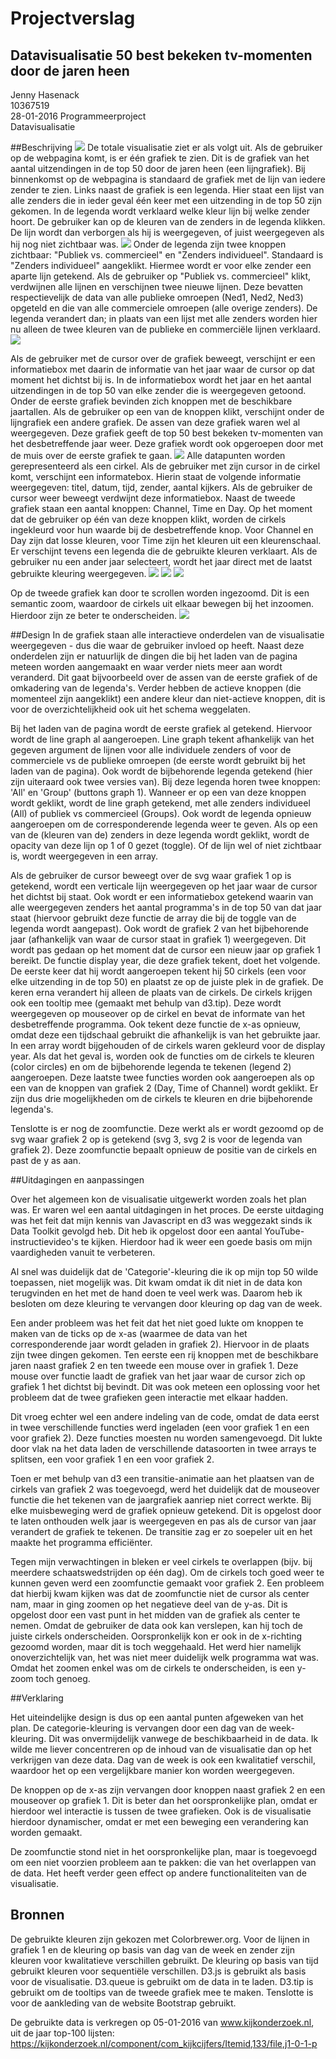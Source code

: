 # Projectverslag
## Datavisualisatie 50 best bekeken tv-momenten door de jaren heen
Jenny Hasenack   
10367519    
28-01-2016
Programmeerproject   
Datavisualisatie   

##Beschrijving 
![](Doc/product1.PNG)
De totale visualisatie ziet er als volgt uit. Als de gebruiker op de webpagina komt, is er één grafiek te zien. Dit is de grafiek van het aantal uitzendingen in de top 50 door de jaren heen (een lijngrafiek). 
Bij binnenkomst op de webpagina is standaard de grafiek met de lijn van iedere zender te zien. Links naast de grafiek is een legenda. Hier staat een lijst van alle zenders die in ieder geval één keer met een uitzending in de top 50 zijn gekomen. In de legenda wordt verklaard welke kleur lijn bij welke zender hoort.
De gebruiker kan op de kleuren van de zenders in de legenda klikken. De lijn wordt dan verborgen als hij is weergegeven, of juist weergegeven als hij nog niet zichtbaar was.
![](Doc/product2.PNG)
Onder de legenda zijn twee knoppen zichtbaar: "Publiek vs. commercieel" en "Zenders individueel". Standaard is "Zenders individueel" aangeklikt. Hiermee wordt er voor elke zender een aparte lijn getekend.
Als de gebruiker op "Publiek vs. commercieel" klikt, verdwijnen alle lijnen en verschijnen twee nieuwe lijnen. Deze bevatten respectievelijk de data van alle publieke omroepen (Ned1, Ned2, Ned3) opgeteld en die van alle commerciele omroepen (alle overige zenders). De legenda verandert dan; in plaats van een lijst met alle zenders worden hier nu alleen de twee kleuren van de publieke en commerciële lijnen verklaard.
![](Doc/product3.PNG)

Als de gebruiker met de cursor over de grafiek beweegt, verschijnt er een informatiebox met daarin de informatie van het jaar waar de cursor op dat moment het dichtst bij is. In de informatiebox wordt het jaar en het aantal uitzendingen in de top 50 van elke zender die is weergegeven getoond. 
Onder de eerste grafiek bevinden zich knoppen met de beschikbare jaartallen. Als de gebruiker op een van de knoppen klikt, verschijnt onder de lijngrafiek een andere grafiek. De assen van deze grafiek waren wel al weergegeven. Deze grafiek geeft de top 50 best bekeken tv-momenten van het desbetreffende jaar weer. Deze grafiek wordt ook opgeroepen door met de muis over de eerste grafiek te gaan.
![](Doc/product4.PNG)
Alle datapunten worden gerepresenteerd als een cirkel. Als de gebruiker met zijn cursor in de cirkel komt, verschijnt een informatebox. 
Hierin staat de volgende informatie weergegeven: titel, datum, tijd, zender, aantal kijkers. Als de gebruiker de cursor weer beweegt verdwijnt deze informatiebox. 
Naast de tweede grafiek staan een aantal knoppen: Channel, Time en Day. Op het moment dat de gebruiker op één van deze knoppen klikt, worden de cirkels ingekleurd voor hun waarde bij de desbetreffende knop. Voor Channel en Day zijn dat losse kleuren, voor Time zijn het kleuren uit een kleurenschaal. Er verschijnt tevens een legenda die de gebruikte kleuren verklaart. Als de gebruiker nu een ander jaar selecteert, wordt het jaar direct met de laatst gebruikte kleuring weergegeven.
![](Doc/product5.PNG)
![](Doc/product6.PNG)
![](Doc/product7.PNG)

Op de tweede grafiek kan door te scrollen worden ingezoomd. Dit is een semantic zoom, waardoor de cirkels uit elkaar bewegen bij het inzoomen. Hierdoor zijn ze beter te onderscheiden. 
![](Doc/product8.PNG)

##Design
In de grafiek staan alle interactieve onderdelen van de visualisatie weergegeven - dus die waar de gebruiker invloed op heeft. Naast deze onderdelen zijn er natuurlijk de dingen die bij het laden van de pagina meteen worden aangemaakt en waar verder niets meer aan wordt veranderd.
Dit gaat bijvoorbeeld over de assen van de eerste grafiek of de omkadering van de legenda's. Verder hebben de actieve knoppen (die momenteel zijn aangeklikt) een andere kleur dan niet-actieve knoppen, dit is voor de overzichtelijkheid ook uit het schema weggelaten. 

Bij het laden van de pagina wordt de eerste grafiek al getekend. Hiervoor wordt de line graph al aangeroepen. Line graph tekent afhankelijk van het gegeven argument de lijnen voor alle individuele zenders of voor de commerciele vs de publieke omroepen (de eerste wordt gebruikt bij het laden van de pagina).
Ook wordt de bijbehorende legenda getekend (hier zijn uiteraard ook twee versies van). Bij deze legenda horen twee knoppen: 'All' en 'Group' (buttons graph 1). Wanneer er op een van deze knoppen wordt geklikt, wordt de line graph getekend, met alle zenders individueel (All) of publiek vs commercieel (Groups). Ook wordt de legenda opnieuw aangeroepen om de corresponderende legenda weer te geven.
Als op een van de (kleuren van de) zenders in deze legenda wordt geklikt, wordt de opacity van deze lijn op 1 of 0 gezet (toggle). Of de lijn wel of niet zichtbaar is, wordt weergegeven in een array. 

Als de gebruiker de cursor beweegt over de svg waar grafiek 1 op is getekend, wordt een verticale lijn weergegeven op het jaar waar de cursor het dichtst bij staat. Ook wordt er een informatiebox getekend waarin van alle weergegeven zenders het aantal programma's in de top 50 van dat jaar staat (hiervoor gebruikt deze functie de array die bij de toggle van de legenda wordt aangepast). Ook wordt de grafiek 2 van het bijbehorende jaar (afhankelijk van waar de cursor staat in grafiek 1) weergegeven. Dit wordt pas gedaan op het moment dat de cursor een nieuw jaar op grafiek 1 bereikt. 
De functie display year, die deze grafiek tekent, doet het volgende. De eerste keer dat hij wordt aangeroepen tekent hij 50 cirkels (een voor elke uitzending in de top 50) en plaatst ze op de juiste plek in de grafiek. De keren erna verandert hij alleen de 
plaats van de cirkels. De cirkels krijgen ook een tooltip mee (gemaakt met behulp van d3.tip). Deze wordt weergegeven op mouseover op de cirkel en bevat de informate van het desbetreffende programma. Ook tekent deze functie de x-as opnieuw, omdat deze een tijdschaal gebruikt die afhankelijk is van het gebruikte jaar. 
In een array wordt bijgehouden of de cirkels waren gekleurd voor de display year. Als dat het geval is, worden ook de functies om de cirkels te kleuren (color circles) en om de bijbehorende legenda te tekenen (legend 2) aangeroepen. 
Deze laatste twee functies worden ook aangeroepen als op een van de knoppen van grafiek 2 (Day, Time of Channel) wordt geklikt. Er zijn dus drie mogelijkheden om de cirkels te kleuren en drie bijbehorende legenda's. 

Tenslotte is er nog de zoomfunctie. Deze werkt als er wordt gezoomd op de svg waar grafiek 2 op is getekend (svg 3, svg 2 is voor de legenda van grafiek 2). Deze zoomfunctie bepaalt opnieuw de positie van de cirkels en past de y as aan. 

##Uitdagingen en aanpassingen

Over het algemeen kon de visualisatie uitgewerkt worden zoals het plan was. Er waren wel een aantal uitdagingen in het proces.
De eerste uitdaging was het feit dat mijn kennis van Javascript en d3 was weggezakt sinds ik Data Toolkit gevolgd heb. Dit heb ik opgelost door een aantal YouTube-instructievideo's te kijken. 
Hierdoor had ik weer een goede basis om mijn vaardigheden vanuit te verbeteren. 

Al snel was duidelijk dat de 'Categorie'-kleuring die ik op mijn top 50 wilde toepassen, niet mogelijk was. Dit kwam omdat ik dit niet in de data kon terugvinden en het met de hand doen te veel werk was.
Daarom heb ik besloten om deze kleuring te vervangen door kleuring op dag van de week. 

Een ander probleem was het feit dat het niet goed lukte om knoppen te maken van de ticks op de x-as (waarmee de data van het corresponderende jaar wordt geladen in grafiek 2). Hiervoor in de plaats zijn twee dingen gekomen. Ten eerste een rij knoppen met de beschikbare jaren naast grafiek 2 
en ten tweede een mouse over in grafiek 1. Deze mouse over functie laadt de grafiek van het jaar waar de cursor zich op grafiek 1 het dichtst bij bevindt. Dit was ook meteen een oplossing voor het probleem 
dat de twee grafieken geen interactie met elkaar hadden. 

Dit vroeg echter wel een andere indeling van de code, omdat de data eerst in twee verschillende functies werd ingeladen (een voor grafiek 1 en een voor grafiek 2). Deze functies moesten nu worden samengevoegd. 
Dit lukte door vlak na het data laden de verschillende datasoorten in twee arrays te splitsen, een voor grafiek 1 en een voor grafiek 2.  

Toen er met behulp van d3 een transitie-animatie aan het plaatsen van de cirkels van grafiek 2 was toegevoegd, werd het duidelijk dat de mouseover functie die het tekenen van de jaargrafiek aanriep niet
correct werkte. Bij elke muisbeweging werd de grafiek opnieuw getekend. Dit is opgelost door te laten onthouden welk jaar is weergegeven en pas als de cursor van jaar verandert de grafiek te tekenen. De transitie zag er zo soepeler uit en het maakte het programma efficiënter. 

Tegen mijn verwachtingen in bleken er veel cirkels te overlappen (bijv. bij meerdere schaatswedstrijden op één dag). Om de cirkels toch goed weer te kunnen geven werd een zoomfunctie gemaakt voor grafiek 2. Een probleem dat hierbij kwam kijken was dat de zoomfunctie niet de cursor als center nam, maar in ging zoomen op het negatieve deel van de y-as. 
Dit is opgelost door een vast punt in het midden van de grafiek als center te nemen. Omdat de gebruiker de data ook kan verslepen, kan hij toch de juiste cirkels onderscheiden. 
Oorspronkelijk kon er ook in de x-richting gezoomd worden, maar dit is toch weggehaald. Het werd hier namelijk onoverzichtelijk van, het was niet meer duidelijk welk programma wat was. Omdat het zoomen enkel was om de cirkels te onderscheiden, is een y-zoom toch genoeg. 

##Verklaring

Het uiteindelijke design is dus op een aantal punten afgeweken van het plan. 
De categorie-kleuring is vervangen door een dag van de week-kleuring. Dit was onvermijdelijk vanwege de beschikbaarheid in de data. Ik wilde me liever concentreren op de inhoud van de visualisatie dan op het verkrijgen van deze data. Dag van de week is ook een kwalitatief verschil, waardoor het op een vergelijkbare manier kon worden weergegeven. 

De knoppen op de x-as zijn vervangen door knoppen naast grafiek 2 en een mouseover op grafiek 1. Dit is beter dan het oorspronkelijke plan, omdat er hierdoor wel interactie is tussen de twee grafieken. Ook is de visualisatie hierdoor dynamischer, omdat er met een beweging een verandering kan worden gemaakt. 

De zoomfunctie stond niet in het oorspronkelijke plan, maar is toegevoegd om een niet voorzien probleem aan te pakken: die van het overlappen van de data. Het heeft verder geen effect op andere functionaliteiten van de visualisatie.

## Bronnen
De gebruikte kleuren zijn gekozen met Colorbrewer.org. Voor de lijnen in grafiek 1 en de kleuring op basis van dag van de week en zender zijn kleuren voor kwalitatieve verschillen gebruikt. De kleuring op basis van tijd gebruikt kleuren voor sequentiële verschillen.
D3.js is gebruikt als basis voor de visualisatie. D3.queue is gebruikt om de data in te laden. D3.tip is gebruikt om de tooltips van de tweede grafiek mee te maken. Tenslotte is voor de aankleding van de website Bootstrap gebruikt. 

De gebruikte data is verkregen op 05-01-2016 van www.kijkonderzoek.nl, uit de jaar top-100 lijsten: https://kijkonderzoek.nl/component/com_kijkcijfers/Itemid,133/file,j1-0-1-p 
